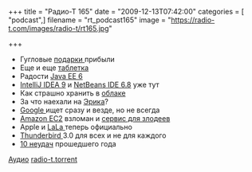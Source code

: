 +++
title = "Радио-Т 165"
date = "2009-12-13T07:42:00"
categories = [ "podcast",]
filename = "rt_podcast165"
image = "https://radio-t.com/images/radio-t/rt165.jpg"

+++

- Гугловые [подарки ](http://habrahabr.ru/company/google/blog/77766/)прибыли
- Еще и еще [таблетка](http://webplanet.ru/news/gadgets/2009/12/11/v_tablo.html)
- Радости [Java EE 6](http://www.opennet.ru/opennews/art.shtml?num=24622)
- [IntelliJ IDEA 9](http://www.jetbrains.com/idea/whatsnew/index.html) и [NetBeans IDE 6.8](http://www.opennet.ru/opennews/art.shtml?num=24623) уже тут
- Как страшно хранить в [облаке](http://www.osnews.com/story/22598/Storing_Your_Data_on_the_Internet_Ignorant_and_Silly)
- За что наехали на [Эрика](http://habrahabr.ru/blogs/google/77934/)?
- [Google ](http://internetno.net/2009/12/09/google-real-time-search/)ищет сразу и везде, но не всегда
- [Amazon EC2](http://www.securitylab.ru/news/388709.php) взломан и [сервис для злодеев](http://webplanet.ru/news/security/2009/12/08/wpacracker.html)
- Apple и [LaLa ](http://webplanet.ru/news/service/2009/12/11/apple_lala.html)теперь официально
- [Thunderbird ](http://www.opennet.ru/opennews/art.shtml?num=24587)3.0 для всех и не для каждого
- [10 неудач](http://www.readwriteweb.com/archives/top_10_failures_of_2009.php) прошедшего года

[Аудио](http://archive.rucast.net/radio-t/media/rt_podcast165.mp3)
[radio-t.torrent](http://www.radio-t.com/torrents/rt_podcast165.mp3.torrent)
<audio src="http://archive.rucast.net/radio-t/media/rt_podcast165.mp3" preload="none"></audio>